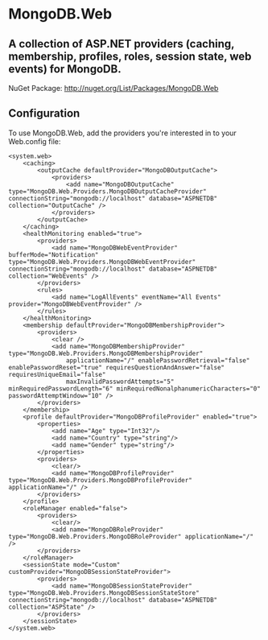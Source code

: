 # MongoDB.Web
## A collection of ASP.NET providers (caching, membership, profiles, roles, session state, web events) for MongoDB.

NuGet Package: http://nuget.org/List/Packages/MongoDB.Web

## Configuration
To use MongoDB.Web, add the providers you're interested in to your Web.config file:

    <system.web>
        <caching>
            <outputCache defaultProvider="MongoDBOutputCache">
                <providers>
                    <add name="MongoDBOutputCache" type="MongoDB.Web.Providers.MongoDBOutputCacheProvider" connectionString="mongodb://localhost" database="ASPNETDB" collection="OutputCache" />
                </providers>
            </outputCache>
        </caching>
        <healthMonitoring enabled="true">
            <providers>
                <add name="MongoDBWebEventProvider" bufferMode="Notification" type="MongoDB.Web.Providers.MongoDBWebEventProvider" connectionString="mongodb://localhost" database="ASPNETDB" collection="WebEvents" />
            </providers>
            <rules>
                <add name="LogAllEvents" eventName="All Events" provider="MongoDBWebEventProvider" />
            </rules>
        </healthMonitoring>
        <membership defaultProvider="MongoDBMembershipProvider">
            <providers>
                <clear />
                <add name="MongoDBMembershipProvider" type="MongoDB.Web.Providers.MongoDBMembershipProvider"
                    applicationName="/" enablePasswordRetrieval="false" enablePasswordReset="true" requiresQuestionAndAnswer="false" requiresUniqueEmail="false"
                    maxInvalidPasswordAttempts="5" minRequiredPasswordLength="6" minRequiredNonalphanumericCharacters="0" passwordAttemptWindow="10" />
            </providers>
        </membership>
        <profile defaultProvider="MongoDBProfileProvider" enabled="true">
            <properties>
                <add name="Age" type="Int32"/>
                <add name="Country" type="string"/>
                <add name="Gender" type="string"/>
            </properties>
            <providers>
                <clear/>
                <add name="MongoDBProfileProvider" type="MongoDB.Web.Providers.MongoDBProfileProvider" applicationName="/" />
            </providers>
        </profile>
        <roleManager enabled="false">
            <providers>
                <clear/>
                <add name="MongoDBRoleProvider" type="MongoDB.Web.Providers.MongoDBRoleProvider" applicationName="/" />
            </providers>
        </roleManager>
        <sessionState mode="Custom" customProvider="MongoDBSessionStateProvider">
            <providers>
                <add name="MongoDBSessionStateProvider" type="MongoDB.Web.Providers.MongoDBSessionStateStore" connectionString="mongodb://localhost" database="ASPNETDB" collection="ASPState" />
            </providers>
        </sessionState>
    </system.web>
